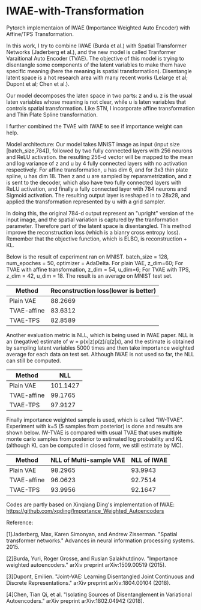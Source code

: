 # IWAE-with-Transformation
Pytorch implementaion of IWAE (Importance Weighted Auto Encoder) with Affine/TPS Transformation.

In this work, I try to combine IWAE (Burda et al.) with Spatial Transformer Networks (Jaderberg et al.), and the new model is called Tranformer Varaitional Auto Encoder (TVAE). The objective of this model is trying to disentangle some components of the latent variables to make them have specific meaning (here the meaning is spatial transformatiion). Disentangle latent space is a hot research area with many recent works (Lelarge et al; Dupont et al; Chen et al.).

Our model decomposes the laten space in two parts: z and u. z is the usual laten variables whose meaning is not clear, while u is laten variables that controls spatial transformation. Like STN, I incorporate affine transformation and Thin Plate Spline transformation.

I further combined the TVAE with IWAE to see if importance weight can help. 

Model architecture:
Our model takes MNIST image as input (input size [batch_size,784]), followed by two fully connected layers with 256 neurons and ReLU activation. the resulting 256-d vector will be mapped to the mean and log variance of z and u by 4 fully connected layers with no activation respectively. For affine transformation, u has dim 6, and for 3x3 thin plate spline, u has dim 18. Then z and u are sampled by reparametrization, and z is sent to the decoder, which also have two fully connected layers with ReLU activation, and finally a fully connected layer with 784 neurons and Sigmoid activation. The resulting output layer is reshaped in to 28x28, and applied the transformation represented by u with a grid sampler.

In doing this, the original 784-d output represent an "upright" version of the input image, and the spatial variation is captured by the tranformation parameter. Therefore part of the latent space is disentangled. This method improve the reconstruction loss (which is a bianry cross entropy loss). Remember that the objective function, which is ELBO, is reconstruction + KL.

Below is the result of experiment ran on MNIST. batch_size = 128, num_epoches = 50, optimizer = AdaDelta. For plain VAE, z_dim=60; For TVAE with affine transformation, z_dim = 54, u_dim=6; For TVAE with TPS, z_dim = 42, u_dim = 18. The result is an average on MNIST test set.

Method  | Reconstruction loss(lower is better) |
| ------------- | ------------- |
| Plain VAE  |  88.2669   |
| TVAE-affine  | 83.6312   |
| TVAE-TPS  | 82.8589   |

Another evaluation metric is NLL, which is being used in IWAE paper. NLL is an (negative) estimate of w = p(x|z)p(z)/q(z|x), and the estimate is obtained by sampling latent variables 5000 times and then take importance weighted average for each data on test set. Although IWAE is not used so far, the NLL can still be computed.

Method  | NLL|
| ------------- | ------------- |
| Plain VAE  |  101.1427   |
| TVAE-affine  | 99.1765   |
| TVAE-TPS  | 97.9127   |

Finally importance weighted sample is used, which is called "IW-TVAE". Experiment with k=5 (5 samples from posterior) is done and results are shown below. IW-TVAE is compared with usual TVAE that uses multiple monte carlo samples from posterior to estimated log probability and KL (although KL can be computed in closed form, we still estimate by MC).

Method  | NLL of Multi-sample VAE| NLL of  IWAE
| ------------- | ------------- |------------- |
| Plain VAE  |  98.2965  |93.9943|
| TVAE-affine  | 96.0623   |92.7514|
| TVAE-TPS  | 93.9956  |92.1647|


Codes are partly based on Xinqiang Ding's implementation of IWAE: https://github.com/xqding/Importance_Weighted_Autoencoders

Reference:

[1]Jaderberg, Max, Karen Simonyan, and Andrew Zisserman. "Spatial transformer networks." Advances in neural information processing systems. 2015.

[2]Burda, Yuri, Roger Grosse, and Ruslan Salakhutdinov. "Importance weighted autoencoders." arXiv preprint arXiv:1509.00519 (2015).

[3]Dupont, Emilien. "Joint-VAE: Learning Disentangled Joint Continuous and Discrete Representations." arXiv preprint arXiv:1804.00104 (2018).

[4]Chen, Tian Qi, et al. "Isolating Sources of Disentanglement in Variational Autoencoders." arXiv preprint arXiv:1802.04942 (2018).
